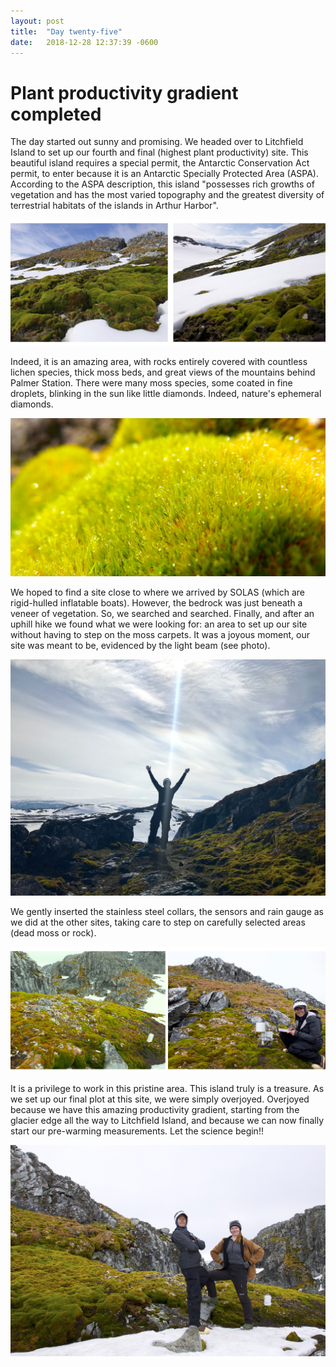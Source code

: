 ```yaml
---
layout: post
title:  "Day twenty-five"
date:   2018-12-28 12:37:39 -0600
---
```

# Plant productivity gradient completed
The day started out sunny and promising. We headed over to Litchfield Island to set up our fourth and final (highest plant productivity) site. This beautiful island requires a special permit, the Antarctic Conservation Act permit, to enter because it is an Antarctic Specially Protected Area (ASPA). According to the ASPA description, this island "possesses rich growths of vegetation and has the most varied topography and the greatest diversity of terrestrial habitats of the islands in Arthur Harbor". 

![Litchfield beauty](/assets/blog_photos/181228/181228_litchfieldsites1.jpg)

Indeed, it is an amazing area, with rocks entirely covered with countless lichen species, thick moss beds, and great views of the mountains behind Palmer Station. There were many moss species, some coated in fine droplets, blinking in the sun like little diamonds. Indeed, nature's ephemeral diamonds.

![a moss species on Litchfield](/assets/blog_photos/181228/p1060758.jpg)

We hoped to find a site close to where we arrived by SOLAS (which are rigid-hulled inflatable boats). However, the bedrock was just beneath a veneer of vegetation. So, we searched and searched. Finally, and after an uphill hike we found what we were looking for: an area to set up our site without having to step on the moss carpets. It was a joyous moment, our site was meant to be, evidenced by the light beam (see photo).

![The moment of finding our site](/assets/blog_photos/181228/181228_Litchfield.jpg)

We gently inserted the stainless steel collars, the sensors and rain gauge as we did at the other sites, taking care to step on carefully selected areas (dead moss or rock). 

![Natasja with environmental sensors](/assets/blog_photos/181228/181228_litchfieldsites2.jpg)

It is a privilege to work in this pristine area. This island truly is a treasure. As we set up our final plot at this site, we were simply overjoyed. Overjoyed because we have this amazing productivity gradient, starting from the glacier edge all the way to Litchfield Island, and because we can now finally start our pre-warming measurements. Let the science begin!! 

![Let the Science begin](/assets/blog_photos/181228/p1060815.jpg)

